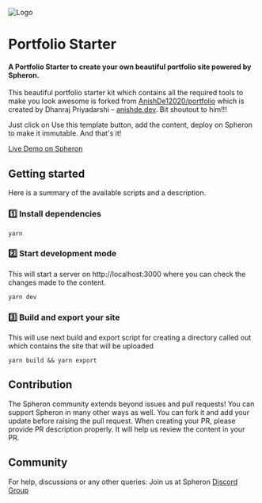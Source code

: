 ![Logo](https://res.cloudinary.com/letech-digital-solutions/image/upload/v1674554473/Group_131_mcmn2e.png)

# Portfolio Starter

#### A Portfolio Starter to create your own beautiful portfolio site powered by Spheron.

This beautiful portfolio starter kit which contains all the required tools to make you look awesome is forked from [AnishDe12020/portfolio](https://github.com/AnishDe12020/portfolio) which is created by Dhanraj Priyadarshi – [anishde.dev](https://anishde.dev). Bit shoutout to him!!!

Just click on Use this template button, add the content, deploy on Spheron to make it immutable. And that's it!

[Live Demo on Spheron](https://portfolio-starter-62dc1e.spheron.app)

## Getting started
Here is a summary of the available scripts and a description.

### 1️⃣ Install dependencies
```
yarn
```

### 2️⃣ Start development mode
This will start a server on http://localhost:3000 where you can check the changes made to the content.
```
yarn dev
```

### 3️⃣ Build and export your site
This will use next build and export script for creating a directory called out which contains the site that will be uploaded
```
yarn build && yarn export
```

## Contribution
The Spheron community extends beyond issues and pull requests! You can support Spheron in many other ways as well.
You can fork it and add your update before raising the pull request. When creating your PR, please provide PR description properly. It will help us review the content in your PR.

## Community
For help, discussions or any other queries: Join us at Spheron [Discord Group](https://discord.com/invite/ahxuCtm) 


